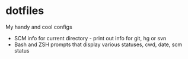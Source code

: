 dotfiles
========

My handy and cool configs

* SCM info for current directory - print out info for git, hg or svn
* Bash and ZSH prompts that display various statuses, cwd, date, scm status

